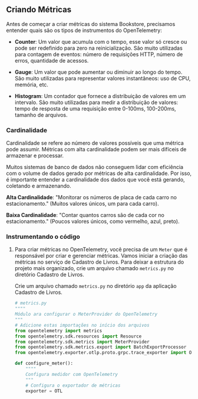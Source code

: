 ## Criando Métricas

Antes de começar a criar métricas do sistema Bookstore, precisamos entender quais são os tipos de instrumentos do OpenTelemetry:

- **Counter**: Um valor que acumula com o tempo, esse valor só cresce ou pode ser redefinido para zero na reinicialização. São muito utilizadas para contagem de eventos: número de requisições HTTP, número de erros, quantidade de acessos. 

- **Gauge**: Um valor que pode aumentar ou diminuir ao longo do tempo. São muito utilizadas para representar valores instantâneos: uso de CPU, memória, etc.

- **Histogram**: Um contador que fornece a distribuição de valores em um intervalo. São muito utilizadas para medir a distribuição de valores: tempo de resposta de uma requisição entre 0-100ms, 100-200ms, tamanho de arquivos.

### Cardinalidade

Cardinalidade se refere ao número de valores possíveis que uma métrica pode assumir. Métricas com alta cardinalidade podem ser mais difíceis de armazenar e processar.

Muitos sistemas de banco de dados não conseguem lidar com eficiência com o volume de dados gerado por métricas de alta cardinalidade. Por isso, é importante entender a cardinalidade dos dados que você está gerando, coletando e armazenando.

**Alta Cardinalidade**: "Monitorar os números de placa de cada carro no estacionamento." (Muitos valores únicos, um para cada carro).

**Baixa Cardinalidade**: "Contar quantos carros são de cada cor no estacionamento." (Poucos valores únicos, como vermelho, azul, preto).

### Instrumentando o código

1. Para criar métricas no OpenTelemetry, você precisa de um `Meter` que é responsável por criar e gerenciar métricas. Vamos iniciar a criação das métricas no serviço de Cadastro de Livros. Para deixar a estrutura do projeto mais organizado, crie um arquivo chamado `metrics.py` no diretório Cadastro de Livros. 
    
    Crie um arquivo chamado `metrics.py` no diretório `app` da aplicação Cadastro de Livros.

    ```python
    # metrics.py
    """"
    Módulo ara configurar o MeterProvider do OpenTelemetry
    """
    # Adicione estas importações no início dos arquivos
    from opentelemetry import metrics
    from opentelemetry.sdk.resources import Resource
    from opentelemetry.sdk.metrics import MeterProvider
    from opentelemetry.sdk.metrics.export import BatchExportProcessor
    from opentelemetry.exporter.otlp.proto.grpc.trace_exporter import OTLPSpanExporter

    def configure_meter():
        """"
        Configura medidor com OpenTelemetry
        """
        # Configura o exportador de métricas
        exporter = OTL
    ```



